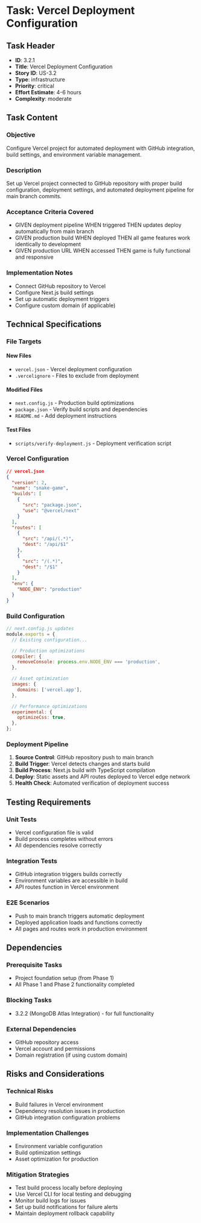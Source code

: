# Task: Vercel Deployment Configuration

## Task Header

- **ID**: 3.2.1
- **Title**: Vercel Deployment Configuration
- **Story ID**: US-3.2
- **Type**: infrastructure
- **Priority**: critical
- **Effort Estimate**: 4-6 hours
- **Complexity**: moderate

## Task Content

### Objective

Configure Vercel project for automated deployment with GitHub integration, build settings, and environment variable management.

### Description

Set up Vercel project connected to GitHub repository with proper build configuration, deployment settings, and automated deployment pipeline for main branch commits.

### Acceptance Criteria Covered

- GIVEN deployment pipeline WHEN triggered THEN updates deploy automatically from main branch
- GIVEN production build WHEN deployed THEN all game features work identically to development
- GIVEN production URL WHEN accessed THEN game is fully functional and responsive

### Implementation Notes

- Connect GitHub repository to Vercel
- Configure Next.js build settings
- Set up automatic deployment triggers
- Configure custom domain (if applicable)

## Technical Specifications

### File Targets

#### New Files

- `vercel.json` - Vercel deployment configuration
- `.vercelignore` - Files to exclude from deployment

#### Modified Files

- `next.config.js` - Production build optimizations
- `package.json` - Verify build scripts and dependencies
- `README.md` - Add deployment instructions

#### Test Files

- `scripts/verify-deployment.js` - Deployment verification script

### Vercel Configuration

```json
// vercel.json
{
  "version": 2,
  "name": "snake-game",
  "builds": [
    {
      "src": "package.json",
      "use": "@vercel/next"
    }
  ],
  "routes": [
    {
      "src": "/api/(.*)",
      "dest": "/api/$1"
    },
    {
      "src": "/(.*)",
      "dest": "/$1"
    }
  ],
  "env": {
    "NODE_ENV": "production"
  }
}
```

### Build Configuration

```javascript
// next.config.js updates
module.exports = {
  // Existing configuration...

  // Production optimizations
  compiler: {
    removeConsole: process.env.NODE_ENV === 'production',
  },

  // Asset optimization
  images: {
    domains: ['vercel.app'],
  },

  // Performance optimizations
  experimental: {
    optimizeCss: true,
  },
};
```

### Deployment Pipeline

1. **Source Control**: GitHub repository push to main branch
2. **Build Trigger**: Vercel detects changes and starts build
3. **Build Process**: Next.js build with TypeScript compilation
4. **Deploy**: Static assets and API routes deployed to Vercel edge network
5. **Health Check**: Automated verification of deployment success

## Testing Requirements

### Unit Tests

- Vercel configuration file is valid
- Build process completes without errors
- All dependencies resolve correctly

### Integration Tests

- GitHub integration triggers builds correctly
- Environment variables are accessible in build
- API routes function in Vercel environment

### E2E Scenarios

- Push to main branch triggers automatic deployment
- Deployed application loads and functions correctly
- All pages and routes work in production environment

## Dependencies

### Prerequisite Tasks

- Project foundation setup (from Phase 1)
- All Phase 1 and Phase 2 functionality completed

### Blocking Tasks

- 3.2.2 (MongoDB Atlas Integration) - for full functionality

### External Dependencies

- GitHub repository access
- Vercel account and permissions
- Domain registration (if using custom domain)

## Risks and Considerations

### Technical Risks

- Build failures in Vercel environment
- Dependency resolution issues in production
- GitHub integration configuration problems

### Implementation Challenges

- Environment variable configuration
- Build optimization settings
- Asset optimization for production

### Mitigation Strategies

- Test build process locally before deploying
- Use Vercel CLI for local testing and debugging
- Monitor build logs for issues
- Set up build notifications for failure alerts
- Maintain deployment rollback capability

